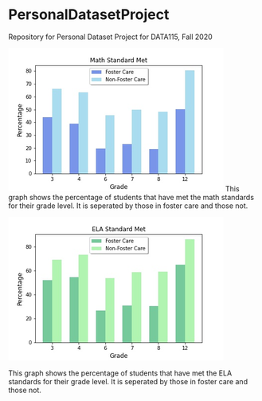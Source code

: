 # PersonalDatasetProject
Repository for Personal Dataset Project for DATA115, Fall 2020


![Math standards met by grade](https://raw.githubusercontent.com/Choliman/PersonalDatasetProject/master/Math_Standards_Met.jpg)
This graph shows the percentage of students that have met the math standards for their grade level. It is seperated by those in foster care and those not.


![ELA standards met by grade](https://raw.githubusercontent.com/Choliman/PersonalDatasetProject/master/ELA_Standards_Met.jpg)

This graph shows the percentage of students that have met the ELA standards for their grade level. It is seperated by those in foster care and those not.
